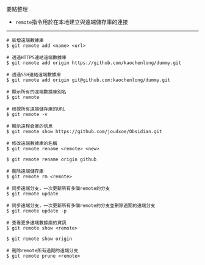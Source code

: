 要點整理
- `remote`指令用於在本地建立與遠端儲存庫的連接

---

```
# 新增遠端數據庫
$ git remote add <name> <url>

# 透過HTTPS連結遠端數據庫
$ git remote add origin https://github.com/kaochenlong/dummy.git

# 透過SSH連結遠端數據庫
$ git remote add origin git@github.com:kaochenlong/dummy.git
```

```
# 顯示所有的遠端數據庫別名
$ git remote
```

```
# 檢視所有遠端儲存庫的URL
$ git remote -v
```

```
# 顯示遠程倉庫的信息
$ git remote show https://github.com/joudxoe/Obsidian.git
```

```
# 修改遠端數據庫的名稱
$ git remote rename <remote> <new>

$ git remote rename origin github
```

```
# 刪除遠端儲存庫
$ git remote rm <remote>
```

```
# 同步遠端分支，一次更新所有多個remote的分支
$ git remote update

# 同步遠端分支，一次更新所有多個remote的分支並刪除過期的遠端分支
$ git remote update -p
```

```
# 查看更多遠端數據庫的資訊
$ git remote show <remote>

$ git remote show origin
```

```
# 刪除remote所有過期的遠端分支
$ git remote prune <remote>
```